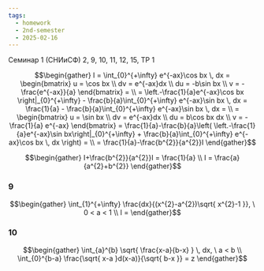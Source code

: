 ```yaml
---
tags:
  - homework
  - 2nd-semester
  - 2025-02-16
---
```


Семинар 1 (СНИиСФ)
2, 9, 10, 11, 12, 15,
ТР 1

$$\begin{gather}
I = \int_{0}^{+\infty} e^{-ax}\cos bx \, dx = \begin{bmatrix}
u = \cos bx \\
dv = e^{-ax}dx \\
du = -b\sin bx \\
v = -\frac{e^{-ax}}{a}
\end{bmatrix} = \\
= \left.-\frac{1}{a}e^{-ax}\cos bx \right|_{0}^{+\infty} - \frac{b}{a}\int_{0}^{+\infty} e^{-ax}\sin bx \, dx = \frac{1}{a} - \frac{b}{a}\int_{0}^{+\infty} e^{-ax}\sin bx \, dx = \\
= \begin{bmatrix}
u = \sin bx \\
dv = e^{-ax}dx \\
du = b\cos bx dx \\
v = -\frac{1}{a} e^{-ax}
\end{bmatrix} = \frac{1}{a}-\frac{b}{a}\left( \left.-\frac{1}{a}e^{-ax}\sin bx\right|_{0}^{+\infty} + \frac{b}{a}\int_{0}^{+\infty} e^{-ax}\cos bx \, dx \right) = \\
= \frac{1}{a}-\frac{b^{2}}{a^{2}}I
\end{gather}$$

$$\begin{gather}
I+\frac{b^{2}}{a^{2}}I = \frac{1}{a} \\
I = \frac{a}{a^{2}+b^{2}}
\end{gather}$$

### 9

$$\begin{gather}
\int_{1}^{+\infty} \frac{dx}{(x^{2}-a^{2})\sqrt{ x^{2}-1 }}, \ 0 < a < 1 \\
I = 
\end{gather}$$

### 10

$$\begin{gather}
\int_{a}^{b} \sqrt{ \frac{x-a}{b-x} } \, dx, \ a < b \\
\int_{0}^{b-a} \frac{\sqrt{ x-a }d(x-a)}{\sqrt{ b-x }} = z
\end{gather}$$